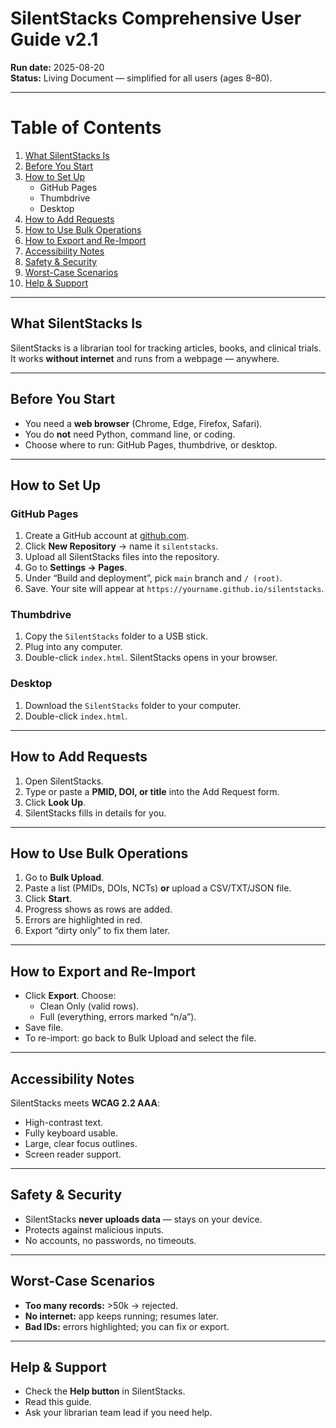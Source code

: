 # SilentStacks Comprehensive User Guide v2.1
**Run date:** 2025-08-20  
**Status:** Living Document — simplified for all users (ages 8–80).

---

# Table of Contents
1. [What SilentStacks Is](#what-silentstacks-is)  
2. [Before You Start](#before-you-start)  
3. [How to Set Up](#how-to-set-up)  
   - GitHub Pages  
   - Thumbdrive  
   - Desktop  
4. [How to Add Requests](#how-to-add-requests)  
5. [How to Use Bulk Operations](#how-to-use-bulk-operations)  
6. [How to Export and Re-Import](#how-to-export-and-re-import)  
7. [Accessibility Notes](#accessibility-notes)  
8. [Safety & Security](#safety--security)  
9. [Worst-Case Scenarios](#worst-case-scenarios)  
10. [Help & Support](#help--support)  

---

## What SilentStacks Is
SilentStacks is a librarian tool for tracking articles, books, and clinical trials.  
It works **without internet** and runs from a webpage — anywhere.  

---

## Before You Start
- You need a **web browser** (Chrome, Edge, Firefox, Safari).  
- You do **not** need Python, command line, or coding.  
- Choose where to run: GitHub Pages, thumbdrive, or desktop.  

---

## How to Set Up
### GitHub Pages
1. Create a GitHub account at [github.com](https://github.com).  
2. Click **New Repository** → name it `silentstacks`.  
3. Upload all SilentStacks files into the repository.  
4. Go to **Settings → Pages**.  
5. Under “Build and deployment”, pick `main` branch and `/ (root)`.  
6. Save. Your site will appear at `https://yourname.github.io/silentstacks`.

### Thumbdrive
1. Copy the `SilentStacks` folder to a USB stick.  
2. Plug into any computer.  
3. Double-click `index.html`. SilentStacks opens in your browser.

### Desktop
1. Download the `SilentStacks` folder to your computer.  
2. Double-click `index.html`.  

---

## How to Add Requests
1. Open SilentStacks.  
2. Type or paste a **PMID, DOI, or title** into the Add Request form.  
3. Click **Look Up**.  
4. SilentStacks fills in details for you.  

---

## How to Use Bulk Operations
1. Go to **Bulk Upload**.  
2. Paste a list (PMIDs, DOIs, NCTs) **or** upload a CSV/TXT/JSON file.  
3. Click **Start**.  
4. Progress shows as rows are added.  
5. Errors are highlighted in red.  
6. Export “dirty only” to fix them later.

---

## How to Export and Re-Import
- Click **Export**. Choose:  
  - Clean Only (valid rows).  
  - Full (everything, errors marked “n/a”).  
- Save file.  
- To re-import: go back to Bulk Upload and select the file.

---

## Accessibility Notes
SilentStacks meets **WCAG 2.2 AAA**:  
- High-contrast text.  
- Fully keyboard usable.  
- Large, clear focus outlines.  
- Screen reader support.  

---

## Safety & Security
- SilentStacks **never uploads data** — stays on your device.  
- Protects against malicious inputs.  
- No accounts, no passwords, no timeouts.  

---

## Worst-Case Scenarios
- **Too many records:** >50k → rejected.  
- **No internet:** app keeps running; resumes later.  
- **Bad IDs:** errors highlighted; you can fix or export.  

---

## Help & Support
- Check the **Help button** in SilentStacks.  
- Read this guide.  
- Ask your librarian team lead if you need help.  
